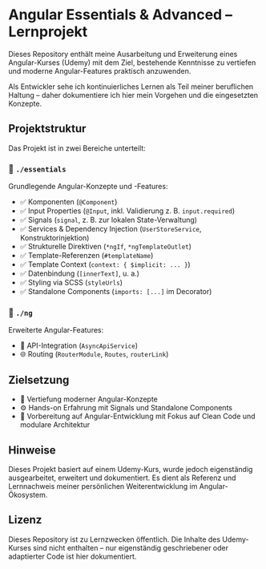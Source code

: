 # Angular Essentials & Advanced – Lernprojekt

Dieses Repository enthält meine Ausarbeitung und Erweiterung eines Angular-Kurses (Udemy) mit dem Ziel, bestehende
Kenntnisse zu vertiefen und moderne Angular-Features praktisch anzuwenden.

Als Entwickler sehe ich kontinuierliches Lernen als Teil meiner beruflichen Haltung – daher dokumentiere ich hier mein
Vorgehen und die eingesetzten Konzepte.

## Projektstruktur

Das Projekt ist in zwei Bereiche unterteilt:

### 📁 `./essentials`

Grundlegende Angular-Konzepte und -Features:

- ✅ Komponenten (`@Component`)
- ✅ Input Properties (`@Input`, inkl. Validierung z. B. `input.required`)
- ✅ Signals (`signal`, z. B. zur lokalen State-Verwaltung)
- ✅ Services & Dependency Injection (`UserStoreService`, Konstruktorinjektion)
- ✅ Strukturelle Direktiven (`*ngIf`, `*ngTemplateOutlet`)
- ✅ Template-Referenzen (`#templateName`)
- ✅ Template Context (`context: { $implicit: ... }`)
- ✅ Datenbindung (`[innerText]`, u. a.)
- ✅ Styling via SCSS (`styleUrls`)
- ✅ Standalone Components (`imports: [...]` im Decorator)

### 📁 `./ng`

Erweiterte Angular-Features:

- 🔄 API-Integration (`AsyncApiService`)
- 🌐 Routing (`RouterModule`, `Routes`, `routerLink`)

## Zielsetzung

- 🧠 Vertiefung moderner Angular-Konzepte
- ⚙️ Hands-on Erfahrung mit Signals und Standalone Components
- 🚀 Vorbereitung auf Angular-Entwicklung mit Fokus auf Clean Code und modulare Architektur

## Hinweise

Dieses Projekt basiert auf einem Udemy-Kurs, wurde jedoch eigenständig ausgearbeitet, erweitert und dokumentiert. Es
dient als Referenz und Lernnachweis meiner persönlichen Weiterentwicklung im Angular-Ökosystem.

## Lizenz

Dieses Repository ist zu Lernzwecken öffentlich. Die Inhalte des Udemy-Kurses sind nicht enthalten – nur eigenständig
geschriebener oder adaptierter Code ist hier dokumentiert.
